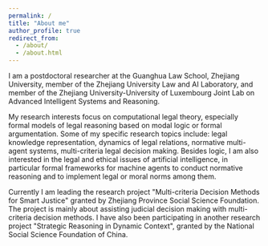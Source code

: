 ```yaml
---
permalink: /
title: "About me"
author_profile: true
redirect_from: 
  - /about/
  - /about.html
---
```


I am a postdoctoral researcher at the Guanghua Law School, Zhejiang University, member of the Zhejiang University Law and AI Laboratory, and member of the Zhejiang University-University of Luxembourg Joint Lab on Advanced Intelligent Systems and Reasoning. 

My research interests focus on computational legal theory, especially formal models of legal reasoning based on modal logic or formal argumentation. Some of my specific research topics include: legal knowledge representation, dynamics of legal relations, normative multi-agent systems, multi-criteria legal decision making. Besides logic, I am also interested in the legal and ethical issues of artificial intelligence, in particular formal frameworks for machine agents to conduct normative reasoning and to implement legal or moral norms among them.

Currently I am leading the research project "Multi-criteria Decision Methods for Smart Justice" granted by Zhejiang Province Social Science Foundation. The project is mainly about assisting judicial decision making with multi-criteria decision methods. I have also been participating in another research project "Strategic Reasoning in Dynamic Context", granted by the National Social Science Foundation of China. 
